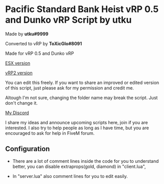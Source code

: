 # Pacific Standard Bank Heist vRP 0.5 and Dunko vRP Script by utku

Made by **utku#9999**

Converted to vRP by **ToXicGlo#8091**

Made for vRP 0.5 and Dunko vRP

[ESX version](https://github.com/utkuali/pacificheist-ESX-)

[vRP2 version](https://github.com/utkuali/pacificheist-vRP2-)

You can edit this freely. If you want to share an improved or edited version of this script, just please ask for my permission and credit me.

Altough I'm not sure, changing the folder name may break the script. Just don't change it.

[My Discord](https://discord.gg/yqHmvcr)

I share my ideas and announce upcoming scripts here, join if you are interested. I also try to help people as long as I have time, but you are encouraged to ask for help in FiveM forum.

## Configuration

- There are a lot of comment lines inside the code for you to understand better, you can disable extraprops(gold, diamond) in "client.lua",

- In "server.lua" also comment lines for you to edit easily.
